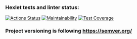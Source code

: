 ### Hexlet tests and linter status:
[![Actions Status](https://github.com/DiBDV/frontend-project-lvl1/workflows/hexlet-check/badge.svg)](https://github.com/DiBDV/frontend-project-lvl1/actions)
[![Maintainability](https://api.codeclimate.com/v1/badges/a99a88d28ad37a79dbf6/maintainability)](https://codeclimate.com/github/codeclimate/codeclimate/maintainability)
[![Test Coverage](https://api.codeclimate.com/v1/badges/a99a88d28ad37a79dbf6/test_coverage)](https://codeclimate.com/github/codeclimate/codeclimate/test_coverage)

### Project versioning is following https://semver.org/
